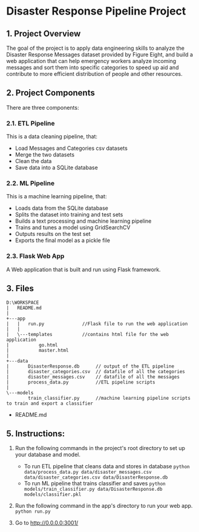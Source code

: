 # Disaster Response Pipeline Project

## 1. Project Overview
The goal of the project is to apply data engineering skills to analyze the Disaster Response Messages dataset provided by Figure Eight, and build a web application that can help emergency workers analyze incoming messages and sort them into specific categories to speed up aid and contribute to more efficient distribution of people and other resources.

## 2. Project Components
There are three components:

### 2.1. ETL Pipeline
This is a data cleaning pipeline, that:

* Load Messages and Categories csv datasets
* Merge the two datasets
* Clean the data
* Save data into a SQLite database

### 2.2. ML Pipeline
This is a machine learning pipeline, that:

* Loads data from the SQLite database
* Splits the dataset into training and test sets
* Builds a text processing and machine learning pipeline
* Trains and tunes a model using GridSearchCV
* Outputs results on the test set
* Exports the final model as a pickle file

### 2.3. Flask Web App
A Web application that is built and run using Flask framework.

## 3. Files

```
D:\WORKSPACE
|   README.md
|   
+---app
|   |   run.py              //Flask file to run the web application
|   |   
|   \---templates           //contains html file for the web application
|           go.html
|           master.html
|           
+---data
|       DisasterResponse.db      // output of the ETL pipeline
|       disaster_categories.csv  // datafile of all the categories
|       disaster_messages.csv    // datafile of all the messages
|       process_data.py          //ETL pipeline scripts
|       
\---models
        train_classifier.py      //machine learning pipeline scripts to train and export a classifier
```

* README.md

## 5. Instructions:
1. Run the following commands in the project's root directory to set up your database and model.

    - To run ETL pipeline that cleans data and stores in database
        `python data/process_data.py data/disaster_messages.csv data/disaster_categories.csv data/DisasterResponse.db`
    - To run ML pipeline that trains classifier and saves
        `python models/train_classifier.py data/DisasterResponse.db models/classifier.pkl`

2. Run the following command in the app's directory to run your web app.
    `python run.py`

3. Go to http://0.0.0.0:3001/
